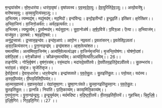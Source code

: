 

  
म॒न्द्रया॑सोम। सो॒म॒धार॑या। धार॑या॒वृषा॑। वृषा॑पवस्व। प॒व॒स्व॒दे॒व॒यु:। दे॒व॒युरिति॑दे॒व॒ऽयु:।। अव्यो॒वारे॑षु। वारे॑ष्वस्म॒यु:। अ॒स्म॒युरित्य॑स्म॒ऽयु:।।  
अ॒भित्यम्। त्यम्मद्य॑म्। मद्यं॒मद॑म्। मद॒मिदो॑। इन्द॑विन्द्र:। इन्दो॒इतीन्दो॑। इ॒न्द्र॒इति॑। इति॑क्षर। क्ष॒रेति॑क्षर।। अ॒भिवा॒जिनः॑। वा॒जिनो॒अर्व॑त:। अर्व॑त॒इत्यर्व॑त:।।  
अ॒भित्यम्। त्यम्पू॒र्व्यम्। पू॒र्व्यम्मद॑म्। मदं॑सुवा॒न:। सु॒वा॒नोअ॑र्ष। अ॒र्ष॒प॒वित्रे॑। प॒वित्र॒आ। ऎत्या।। अ॒भिवाज॑म्। वाज॑मु॒त। उ॒तश्रव॑:। श्रव॒इति॒श्रव॑:।।  
अनु॑द्र॒प्सास॑:। द्र॒प्सास॒इन्द॑व:। इन्द॑व॒आप॑:। आपो॒न। नप्र॒वता॑। प्र॒वता॑सरन्। प्र॒वतेति॑प्र॒ऽवता॑। अ॒स॒र॒न्नित्य॑सरन्।। पु॒ना॒नाइन्द्र॑म् । इन्द्र॑माशत। आ॒श॒तेत्या॑शत।।  
यमत्य॑मिव। अत्य॑मिववा॒जिन॑म्। अत्य॑मि॒वेत्यत्यं॑ऽइव। वा॒जिनं॑मृ॒जन्ति॑। मृ॒जन्ति॒योष॑ण:। योष॑णो॒दश॑। दशेति॒दश॑।। वने॒क्रीळ॑न्तं । क्रीळ॑न्त॒मत्य॑विम्। अत्य॑वि॒मित्यति॑ऽअविम्।। 26।।  
तङ्गोभि॑:। गोभि॒र्वृष॑णं। वृष॑णं॒रस॑म्। रसं॒मदा॑य। मदा॑यदे॒ववी॑तये। दे॒ववी॑तय॒इति॑दे॒वऽवी॑तये।। सु॒तम्भरा॑य। भरा॑य॒सं। संसृ॑ज। सृ॒जेति॑सृज।।  
दे॒वोदे॒वाय॑। दे॒वाय॒धार॑या। धार॒येन्द्रा॑य। इन्द्रा॑यपवते। प॒व॒ते॒सु॒त:। सु॒तइति॑सु॒त:।। पयो॒यत्। यद॑स्य। अ॒स्य॒पी॒पय॑त्। पी॒पय॒दिति॑पी॒पय॑त्।।  
आ॒त्माय॒ज्ञस्य॑। य॒ज्ञस्य॒रंह्या॑। रंह्या॑सुष्वा॒ण:। सु॒ष्वा॒ण:प॑वते। सु॒स्वा॒नइति॑सु॒स्वा॒न:। प॒व॒ते॒सु॒त:। सु॒तइति॑सु॒त:।। प्र॒त्नन्नि। निपा॑ति। पा॒ति॒काव्य॑म्। काव्य॒मिति॒काव्य॑म्।।  
ए॒वापु॑ना॒न:। पु॒ना॒नइ॑न्द्र॒यु:। इ॒न्द्र॒युर्मद॑म्। मदं॑मदिष्ट। म॒दि॒ष्ट॒वी॒तये॑। वी॒तय॒इति॑वी॒तये॑।। गुहा॑चित्। चि॒द्द॒धि॒षे॒। द॒धि॒षे॒गिर॑:। गिर॒इति॒गिर॑:।।27 ।।  
